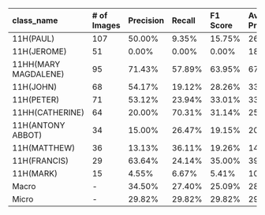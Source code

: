 | class_name           | # of Images   | Precision   | Recall   | F1 Score   | Average Precision   |
|:---------------------|:--------------|:------------|:---------|:-----------|:--------------------|
| 11H(PAUL)            | 107           | 50.00%      | 9.35%    | 15.75%     | 26.43%              |
| 11H(JEROME)          | 51            | 0.00%       | 0.00%    | 0.00%      | 18.03%              |
| 11HH(MARY MAGDALENE) | 95            | 71.43%      | 57.89%   | 63.95%     | 67.95%              |
| 11H(JOHN)            | 68            | 54.17%      | 19.12%   | 28.26%     | 33.05%              |
| 11H(PETER)           | 71            | 53.12%      | 23.94%   | 33.01%     | 33.53%              |
| 11HH(CATHERINE)      | 64            | 20.00%      | 70.31%   | 31.14%     | 25.85%              |
| 11H(ANTONY ABBOT)    | 34            | 15.00%      | 26.47%   | 19.15%     | 20.53%              |
| 11H(MATTHEW)         | 36            | 13.13%      | 36.11%   | 19.26%     | 14.03%              |
| 11H(FRANCIS)         | 29            | 63.64%      | 24.14%   | 35.00%     | 39.62%              |
| 11H(MARK)            | 15            | 4.55%       | 6.67%    | 5.41%      | 10.50%              |
| Macro                | -             | 34.50%      | 27.40%   | 25.09%     | 28.95%              |
| Micro                | -             | 29.82%      | 29.82%   | 29.82%     | 29.13%              |